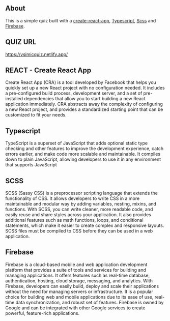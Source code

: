 ## About
This is a simple quiz built with a [create-react-app](https://reactjs.org/docs/create-a-new-react-app.html), [Typescript](https://www.typescriptlang.org/), [Scss](https://sass-lang.com/) and [Firebase](https://firebase.google.com/?gclid=CjwKCAiAl9efBhAkEiwA4TorigCFgtqitBu_w8ROWEk2reMTrSpZTpmVmoNgOt1EpZ9eidHXz_lgehoCrtwQAvD_BwE&gclsrc=aw.ds).

## QUIZ URL
https://vsimicquiz.netlify.app/

## REACT - Create React App
Create React App (CRA) is a tool developed by Facebook that helps you quickly set up a new React project with no configuration needed. It includes a pre-configured build process, development server, and a set of pre-installed dependencies that allow you to start building a new React application immediately. CRA abstracts away the complexity of configuring a new React project, and provides a standardized starting point that can be customized to fit your needs.

## Typescript
TypeScript is a superset of JavaScript that adds optional static type checking and other features to improve the development experience, catch errors earlier, and make code more scalable and maintainable. It compiles down to plain JavaScript, allowing developers to use it in any environment that supports JavaScript

## SCSS
SCSS (Sassy CSS) is a preprocessor scripting language that extends the functionality of CSS. It allows developers to write CSS in a more maintainable and modular way by adding variables, nesting, mixins, and functions. With SCSS, you can write cleaner, more readable code, and easily reuse and share styles across your application. It also provides additional features such as math functions, loops, and conditional statements, which make it easier to create complex and responsive layouts. SCSS files must be compiled to CSS before they can be used in a web application.

## Firebase
Firebase is a cloud-based mobile and web application development platform that provides a suite of tools and services for building and managing applications. It offers features such as real-time database, authentication, hosting, cloud storage, messaging, and analytics. With Firebase, developers can easily build, deploy and scale their applications without the need for managing servers or infrastructure. It is a popular choice for building web and mobile applications due to its ease of use, real-time data synchronization, and robust set of features. Firebase is owned by Google and can be integrated with other Google services to create powerful, feature-rich applications.
